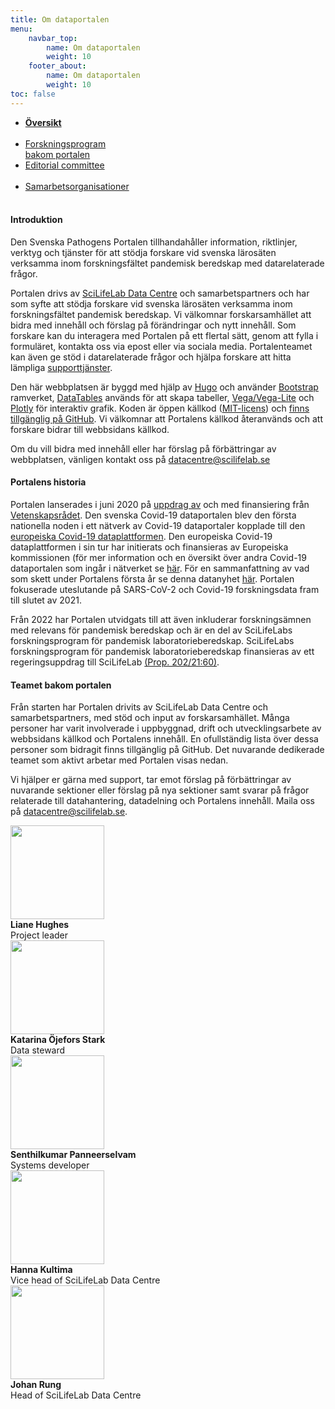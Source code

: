 ```yaml
---
title: Om dataportalen
menu:
    navbar_top:
        name: Om dataportalen
        weight: 10
    footer_about:
        name: Om dataportalen
        weight: 10
toc: false
---
```


<div class="mb-4">
  <ul class="nav nav-tabs nav-justified">
    <li class="nav-item">
      <a class="nav-link active" href="#"><b>Översikt<br><br></b></a>
    </li>
    <li class="nav-item">
      <a class="nav-link" href="organisations_and_programs">Forskningsprogram<br>bakom portalen</a>
    </li>
    <li class="nav-item">
      <a class="nav-link" href="editorial_committee">Editorial committee<br><br></a>
    </li>
    <li class="nav-item">
      <a class="nav-link" href="partner_organisations">Samarbetsorganisationer<br><br></a>
    </li>
  </ul>
</div>

#### Introduktion

Den Svenska Pathogens Portalen tillhandahåller information, riktlinjer, verktyg och tjänster för att stödja forskare vid svenska lärosäten verksamma inom forskningsfältet pandemisk beredskap med datarelaterade frågor.

Portalen drivs av [SciLifeLab Data Centre](https://scilifelab.se/data/) och samarbetspartners och har som syfte att stödja forskare vid svenska lärosäten verksamma inom forskningsfältet pandemisk beredskap. Vi välkomnar forskarsamhället att bidra med innehåll och förslag på förändringar och nytt innehåll. Som forskare kan du interagera med Portalen på ett flertal sätt, genom att fylla i formuläret, kontakta oss via epost eller via sociala media. Portalenteamet kan även ge stöd i datarelaterade frågor och hjälpa forskare att hitta lämpliga [supporttjänster](/sv/support/).

Den här webbplatsen är byggd med hjälp av [Hugo](https://gohugo.io/) och använder [Bootstrap](https://getbootstrap.com/) ramverket, [DataTables](https://datatables.net/) används för att skapa tabeller, [Vega/Vega-Lite](https://vega.github.io/vega-lite/) och [Plotly](https://plotly.com/) för interaktiv grafik. Koden är öppen källkod ([MIT-licens](https://choosealicense.com/licenses/mit/)) och [finns tillgänglig på GitHub](https://github.com/ScilifelabDataCentre/covid-portal). Vi välkomnar att Portalens källkod återanvänds och att forskare bidrar till webbsidans källkod.

Om du vill bidra med innehåll eller har förslag på förbättringar av webbplatsen, vänligen kontakt oss på <datacentre@scilifelab.se>

#### Portalens historia

Portalen lanserades i juni 2020 på [uppdrag av](https://www.vr.se/english/just-now/news/news-archive/2020-06-03-new-national-portal-makes-research-data-on-covid-19-accessible.html) och med finansiering från [Vetenskapsrådet](https://www.vr.se). Den svenska Covid-19 dataportalen blev den första nationella noden i ett nätverk av Covid-19 dataportaler kopplade till den [europeiska Covid-19 dataplattformen](https://covid19dataportal.org). Den europeiska Covid-19 dataplattformen i sin tur har initierats och finansieras av Europeiska kommissionen (för mer information och en översikt över andra Covid-19 dataportalen som ingår i nätverket se [här](https://covid19dataportal.se/partners/). För en sammanfattning av vad som skett under Portalens första år se denna datanyhet [här](https://covid19dataportal.se/updates/first_year/). Portalen fokuserade uteslutande på SARS-CoV-2 och Covid-19 forskningsdata fram till slutet av 2021.

Från 2022 har Portalen utvidgats till att även inkluderar forskningsämnen med relevans för pandemisk beredskap och är en del av SciLifeLabs forskningsprogram för pandemisk laboratorieberedskap. SciLifeLabs forskningsprogram för pandemisk laboratorieberedskap finansieras av ett regeringsuppdrag till SciLifeLab [(Prop. 202/21:60)](https://www.regeringen.se/rattsliga-dokument/proposition/2020/12/forskning-frihet-framtid--kunskap-och-innovation-for-sverige/).

#### Teamet bakom portalen

Från starten har Portalen drivits av SciLifeLab Data Centre och samarbetspartners, med stöd och input av forskarsamhället. Många personer har varit involverade i uppbyggnad, drift och utvecklingsarbete av webbsidans källkod och Portalens innehåll. En ofullständig lista över dessa personer som bidragit finns tillgänglig på GitHub. Det nuvarande dedikerade teamet som aktivt arbetar med Portalen visas nedan.

Vi hjälper er gärna med support, tar emot förslag på förbättringar av nuvarande sektioner eller förslag på nya sektioner samt svarar på frågor relaterade till datahantering, datadelning och Portalens innehåll. Maila oss på <datacentre@scilifelab.se>.

<div class="container mb-3">
  <div class="row">
    <div class="col-md-2 pt-2">
      <div><img src="/img/people/lh.png" width="150" class="img-thumbnail"/></div>
      <div><b>Liane Hughes</b></div>
      <div><span class="text-muted">Project leader</span></div>
    </div>
    <div class="col-md-2 pt-2">
      <div><img src="/img/people/kos.jpeg" width="150" class="img-thumbnail"/></div>
      <div><b>Katarina Öjefors Stark</b></div>
      <div><span class="text-muted">Data steward</span></div>
    </div>
    <div class="col-md-2 pt-2">
      <div><img src="/img/people/sp.jpeg" width="150" class="img-thumbnail"/></div>
      <div><b>Senthilkumar Panneerselvam</b></div>
      <div><span class="text-muted">Systems developer</span></div>
    </div>
    <div class="col-md-2 pt-2">
      <div><img src="/img/people/hk.jpg" width="150" class="img-thumbnail"/></div>
      <div><b>Hanna Kultima</b></div>
      <div><span class="text-muted">Vice head of SciLifeLab Data Centre</span></div>
    </div>
    <div class="col-md-2 pt-2">
      <div><img src="/img/people/jr.jpg" width="150" class="img-thumbnail"/></div>
      <div><b>Johan Rung</b></div>
      <div><span class="text-muted">Head of SciLifeLab Data Centre</span></div>
    </div>
  </div>
</div>
